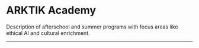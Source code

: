 # ARKTIK Academy

Description of afterschool and summer programs with focus areas like ethical AI and cultural enrichment.

---

